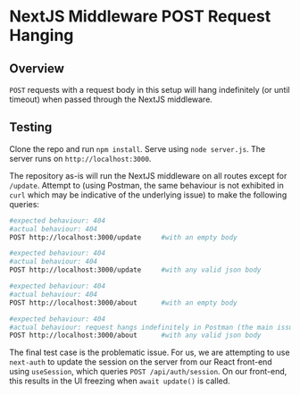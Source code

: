 # NextJS Middleware POST Request Hanging

## Overview
`POST` requests with a request body in this setup will hang indefinitely
(or until timeout) when passed through the NextJS middleware.

## Testing
Clone the repo and run `npm install`. Serve using `node server.js`. The server
runs on `http://localhost:3000`.

The repository as-is will run the NextJS middleware on all routes except for
`/update`. Attempt to (using Postman, the same behaviour is not exhibited in
`curl` which may be indicative of the underlying issue) to make the following
queries:
```sh
#expected behaviour: 404
#actual behaviour: 404
POST http://localhost:3000/update     #with an empty body

#expected behaviour: 404
#actual behaviour: 404
POST http://localhost:3000/update     #with any valid json body

#expected behaviour: 404
#actual behaviour: 404
POST http://localhost:3000/about      #with an empty body

#expected behaviour: 404
#actual behaviour: request hangs indefinitely in Postman (the main issue)
POST http://localhost:3000/about      #with any valid json body
```
The final test case is the problematic issue. For us, we are attempting to
use `next-auth` to update the session on the server from our React front-end
using `useSession`, which queries `POST /api/auth/session`. On our front-end,
this results in the UI freezing when `await update()` is called.

